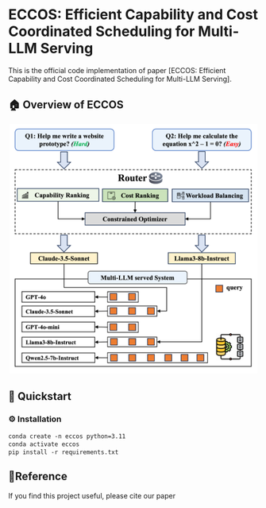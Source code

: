 # ECCOS: Efficient Capability and Cost Coordinated Scheduling for Multi-LLM Serving
This is the official code implementation of paper [ECCOS: Efficient Capability and Cost Coordinated Scheduling for Multi-LLM Serving].

## 🏠 Overview of ECCOS
<p align="center">
<img src="docs/assets/scheduling-figs/intro.png" width="500">
</p>

## 🚀 Quickstart

### ⚙️ Installation
```
conda create -n eccos python=3.11
conda activate eccos
pip install -r requirements.txt
```


## 🌹Reference
If you find this project useful, please cite our paper